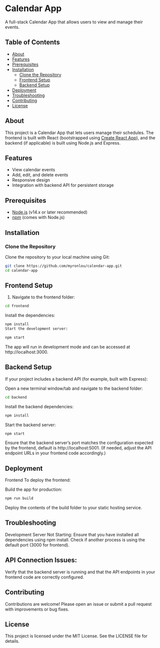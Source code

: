 # Calendar App

A full-stack Calendar App that allows users to view and manage their events.

## Table of Contents

- [About](#about)
- [Features](#features)
- [Prerequisites](#prerequisites)
- [Installation](#installation)
  - [Clone the Repository](#clone-the-repository)
  - [Frontend Setup](#frontend-setup)
  - [Backend Setup](#backend-setup)
- [Deployment](#deployment)
- [Troubleshooting](#troubleshooting)
- [Contributing](#contributing)
- [License](#license)

## About

This project is a Calendar App that lets users manage their schedules. The frontend is built with React (bootstrapped using [Create React App](https://github.com/facebook/create-react-app)), and the backend (if applicable) is built using Node.js and Express.

## Features

- View calendar events
- Add, edit, and delete events
- Responsive design
- Integration with backend API for persistent storage

## Prerequisites

- [Node.js](https://nodejs.org) (v14.x or later recommended)
- [npm](https://www.npmjs.com) (comes with Node.js)

## Installation

### Clone the Repository

Clone the repository to your local machine using Git:

```bash
git clone https://github.com/myronlou/calendar-app.git
cd calendar-app
```

## Frontend Setup
1. Navigate to the frontend folder:

```bash
cd frontend
```
Install the dependencies:

```bash
npm install
Start the development server:
```

```bash
npm start
```
The app will run in development mode and can be accessed at http://localhost:3000.

## Backend Setup
If your project includes a backend API (for example, built with Express):

Open a new terminal window/tab and navigate to the backend folder:

```bash
cd backend
```
Install the backend dependencies:

```bash
npm install
```
Start the backend server:

```bash
npm start
```
Ensure that the backend server’s port matches the configuration expected by the frontend, default is http://localhost:5001. (If needed, adjust the API endpoint URLs in your frontend code accordingly.)

## Deployment
Frontend
To deploy the frontend:

Build the app for production:

```bash
npm run build
```
Deploy the contents of the build folder to your static hosting service.

## Troubleshooting
Development Server Not Starting:
Ensure that you have installed all dependencies using npm install. Check if another process is using the default port (3000 for frontend).

## API Connection Issues:
Verify that the backend server is running and that the API endpoints in your frontend code are correctly configured.

## Contributing
Contributions are welcome! Please open an issue or submit a pull request with improvements or bug fixes.

## License
This project is licensed under the MIT License. See the LICENSE file for details.
